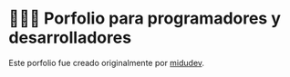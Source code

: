 # 👨🏻‍💻 Porfolio para programadores y desarrolladores

Este porfolio fue creado originalmente por [midudev](https://github.com/midudev).
